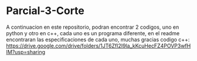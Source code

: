 # Parcial-3-Corte
A continuacion en este repositorio, podran encontrar 2 codigos, uno en python y otro en c++, cada uno es un programa diferente, en el readme encontraran las especificaciones de cada uno, muchas gracias
codigo c++: https://drive.google.com/drive/folders/1JT6Zfl2I9la_kKcuHecFZ4POVP3wfHIM?usp=sharing
